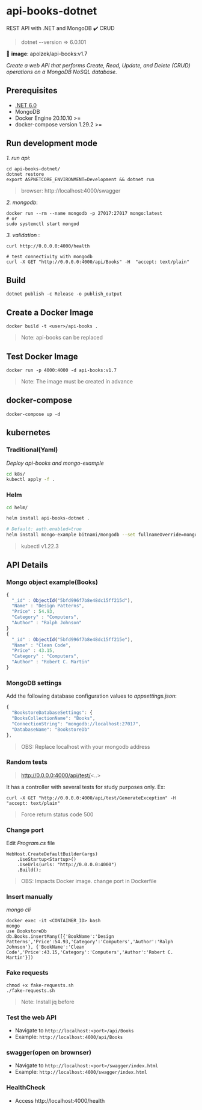 # api-books-dotnet

REST API with .NET and MongoDB :heavy_check_mark: CRUD

> dotnet --version => 6.0.101

:whale2: **image**: apolzek/api-books:v1.7

*Create a web API that performs Create, Read, Update, and Delete (CRUD) operations on a MongoDB NoSQL database.*

## Prerequisites

- [.NET 6.0](https://dotnet.microsoft.com/download)
- MongoDB
- Docker Engine 20.10.10 >=
- docker-compose version 1.29.2 >=

## Run development mode


*1. run api*:

```
cd api-books-dotnet/
dotnet restore
export ASPNETCORE_ENVIRONMENT=Development && dotnet run
```
> browser: http://localhost:4000/swagger

*2. mongodb*:

```
docker run --rm --name mongodb -p 27017:27017 mongo:latest
# or
sudo systemctl start mongod
```

*3. validation* :

```
curl http://0.0.0.0:4000/health

# test connectivity with mongodb
curl -X GET "http://0.0.0.0:4000/api/Books" -H  "accept: text/plain"
```

## Build 

```
dotnet publish -c Release -o publish_output
```

## Create a Docker Image

```
docker build -t <user>/api-books .
```
> Note: api-books can be replaced

## Test Docker Image

```
docker run -p 4000:4000 -d api-books:v1.7
```
> Note: The image must be created in advance

## docker-compose

```
docker-compose up -d
```

## kubernetes

### Traditional(Yaml)

*Deploy api-books and mongo-example*

```bash
cd k8s/
kubectl apply -f .
```
###  Helm

```bash
cd helm/

helm install api-books-dotnet .

# Default: auth.enabled=true
helm install mongo-example bitnami/mongodb --set fullnameOverride=mongo-example --set auth.enabled=false
```

> kubectl v1.22.3

## API Details

### Mongo object example(Books)

```javascript
{
  "_id" : ObjectId("5bfd996f7b8e48dc15ff215d"),
  "Name" : "Design Patterns",
  "Price" : 54.93,
  "Category" : "Computers",
  "Author" : "Ralph Johnson"
}
{
  "_id" : ObjectId("5bfd996f7b8e48dc15ff215e"),
  "Name" : "Clean Code",
  "Price" : 43.15,
  "Category" : "Computers",
  "Author" : "Robert C. Martin"
}
```

### MongoDB settings

Add the following database configuration values to *appsettings.json*:

```javascript
{
  "BookstoreDatabaseSettings": {
  "BooksCollectionName": "Books",
  "ConnectionString": "mongodb://localhost:27017",
  "DatabaseName": "BookstoreDb"
},
```

> OBS: Replace localhost with your mongodb address

### Random tests 

> http://0.0.0.0:4000/api/test/<..>

It has a controller with several tests for study purposes only. Ex:

```
curl -X GET "http://0.0.0.0:4000/api/test/GenerateException" -H  "accept: text/plain"
```

> Force return status code 500 

### Change port

Edit *Program.cs* file

```
WebHost.CreateDefaultBuilder(args)
    .UseStartup<Startup>()
    .UseUrls(urls: "http://0.0.0.0:4000")
    .Build();
```

> OBS: Impacts Docker image. change port in Dockerfile

### Insert manually

*mongo cli*

```
docker exec -it <CONTAINER_ID> bash
mongo
use BookstoreDb
db.Books.insertMany([{'BookName':'Design Patterns','Price':54.93,'Category':'Computers','Author':'Ralph Johnson'}, {'BookName':'Clean Code','Price':43.15,'Category':'Computers','Author':'Robert C. Martin'}])
```

### Fake requests

```
chmod +x fake-requests.sh
./fake-requests.sh
```
> Note: Install jq before

### Test the web API

  - Navigate to `http://localhost:<port>/api/Books`
  - Example: `http://localhost:4000/api/Books`

### swagger(open on brownser)

  - Navigate to `http://localhost:<port>/swagger/index.html`
  - Example: `http://localhost:4000/swagger/index.html`

### HealthCheck
  - Access http://localhost:4000/health

